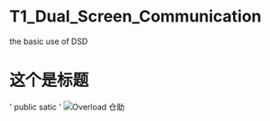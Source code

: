 # T1_Dual_Screen_Communication
the basic use of DSD

# 这个是标题

'
public satic 
'
![Overload 仓助](https://github.com/sunmideveloper/T1_Dual_Screen_Communication/blob/master/Screenshot_2016-11-28-14-14-18.png) 
